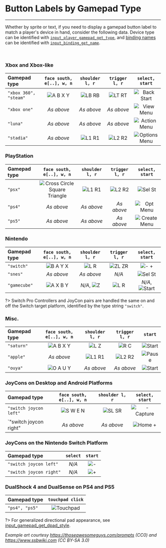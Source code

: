 # Button Labels by Gamepad Type

---

Whether by sprite or text, if you need to display a gamepad button label to match a player's device in hand, consider the following data. 
Device type can be identified with [`input_player_gamepad_get_type`](Functions-(Players)#input_player_gamepad_get_typeplayerindex), 
and [binding names](Binding-Names) can be identified with [`input_binding_get_name`](Functions-(Bindings)#input_binding_get_namebinding).

&nbsp;

### Xbox and Xbox-like

| Gamepad type             |`face south, e[..], w, n`| `shoulder l, r`   | `trigger l, r`     | `select, start`          |
|:-------------------------|:-----------------------:|:-----------------:|:------------------:|:------------------------:|
| `"xbox 360", "steam"`    | ![A B X Y][xb_face]     | ![LB RB][xb_shld] | ![LT RT][xb_trggr] | ![Back Start][xb_meta]   |
| `"xbox one"`             | *As above*              | *As above*        | *As above*         | ![View Menu][xo_meta]    |
| `"luna"`                 | *As above*              | *As above*        | *As above*         | ![Action Menu][lu_meta]  |
| `"stadia"`               | *As above*              | ![L1 R1][ps_shld] | ![L2 R2][ps_trggr] | ![Options Menu][st_meta] |

### PlayStation

| Gamepad type | `face south, e[..], w, n`                | `shoulder l, r`   | `trigger l, r`     | `select, start`          |
|:-------------|:----------------------------------------:|:-----------------:|:------------------:|:------------------------:|
| `"psx"`      | ![Cross Circle Square Triangle][ps_face] | ![L1 R1][ps_shld] | ![L2 R2][ps_trggr] | ![Sel St][ps3_meta]      |
| `"ps4"`      | *As above*                               | *As above*        | *As above*         | ![Opt Menu][ps4_meta]    |
| `"ps5"`      | *As above*                               | *As above*        | *As above*         | ![Create Menu][ps5_meta] |


### Nintendo

| Gamepad type |`face south, e[..], w, n`| `shoulder l, r`      | `trigger l, r`      | `select, start`          |
|:-------------|:-----------------------:|:--------------------:|:-------------------:|:------------------------:|
|`"switch"`    | ![B A Y X][nin_face]    | ![L R][nin_shld]     | ![ZL ZR][nin_trggr] | ![- +][nin_meta]         |
|`"snes"`      | *As above*              | *As above*           | *N/A*               | ![Sel St][sfc_meta]      |
|`"gamecube"`  | ![A X B Y][gc_face]     | *N/A*, ![Z][gc_shld] | ![L R][gc_trggr]    | *N/A*, ![Start][gc_start]|

?> Switch Pro Controllers and JoyCon pairs are handled the same on and off the Switch target platform, identified by the type string `"switch"`.

### Misc.

| Gamepad type |`face south, e[..], w, n`| `shoulder l, r`  | `trigger l, r`     | `start`             |
|:-------------|:-----------------------:|:----------------:|:------------------:|:-------------------:|
| `"saturn"`   | ![A B X Y][xb_face]     | ![L Z][sat_shld] | ![R C][sat_trggr]  | ![Start][sat_start] |
| `"apple"`    | *As above*              | ![L1 R1][ps_shld]| ![L2 R2][ps_trggr] | ![Pause][ap_start]  |
| `"ouya"`     | ![O A U Y][oy_face]     | *As above*       | *As above*         | ![Start][oy_start]  |


### JoyCons on Desktop and Android Platforms

| Gamepad type         |`face south, e[..], w, n`| `shoulder l, r`   | `select, start`        |
|:---------------------|:-----------------------:|:-----------------:|:----------------------:|
|`"switch joycon left"`| ![S W E N][jc_face]     | ![SL SR][jc_shld] | ![- Capture][jcl_meta] |
|`"switch joycon right"| *As above*              | *As above*        | ![Home +][jcr_meta]    |


### JoyCons on the Nintendo Switch Platform

| Gamepad type          | `select` | `start`         |
|:----------------------|:--------:|:---------------:|
|`"switch joycon left"` | *N/A*    | ![-][jcl_start] |
|`"switch joycon right"`| *N/A*    | ![+][jcr_start] |


### DualShock 4 and DualSense on PS4 and PS5

| Gamepad type   | `touchpad click`       |
|:---------------|:----------------------:|
| `"ps4", "ps5"` | ![Touchpad][ps_touchpad] |

?> For generalized directional pad appearance, see [input_gamepad_get_dpad_style](Functions-(Gamepad)#input_gamepad_get_dpad_stylegamepadindex).

*Example art courtesy https://thoseawesomeguys.com/prompts (CC0) and https://www.ssbwiki.com (CC BY-SA 3.0)*

[xb_face]: https://i.imgur.com/StIK9or.png
[xb_shld]: https://i.imgur.com/W3isGVt.png
[xb_trggr]: https://i.imgur.com/XtrPne2.png
[xb_meta]: https://i.imgur.com/S9lZyQe.png
[ps_face]: https://i.imgur.com/lBwBvfL.png
[ps_shld]: https://i.imgur.com/Y7OzYx5.png
[ps_trggr]: https://i.imgur.com/38ifmTB.png
[ps4_meta]: https://i.imgur.com/3u6CDEl.png
[ps5_meta]: https://i.imgur.com/7k8dZJI.png
[xo_meta]: https://i.imgur.com/YFmYk3A.png
[st_meta]: https://i.imgur.com/e1q0Phl.png
[lu_meta]: https://i.imgur.com/UEbKUhP.png
[ps3_meta]: https://i.imgur.com/MPT3cmA.png
[nin_face]: https://i.imgur.com/OZhHN2h.png
[nin_shld]: https://i.imgur.com/hMP8Esy.png
[nin_trggr]: https://i.imgur.com/Egetbv5.png
[nin_meta]: https://i.imgur.com/Y1HWmkF.png
[gc_face]: https://i.imgur.com/VGJomWe.png
[gc_shld]: https://i.imgur.com/0nt3DqX.png
[gc_trggr]: https://i.imgur.com/GypmO6Z.png
[gc_start]: https://i.imgur.com/9aYN8sf.png
[sat_shld]: https://i.imgur.com/RMb1tVb.png
[sat_trggr]: https://i.imgur.com/gH6IdMN.png
[ap_start]: https://i.imgur.com/SqQJdSB.png
[oy_face]: https://i.imgur.com/zOpa5FG.png
[oy_start]: https://i.imgur.com/V6hnmz5.png
[jc_face]: https://i.imgur.com/ynbwHL4.png
[jc_shld]: https://i.imgur.com/jCs47Mj.png
[jcl_meta]: https://i.imgur.com/Cr0AhNw.png
[jcr_meta]: https://i.imgur.com/z0qdUic.png
[jcl_start]: https://i.imgur.com/6QfR7P1.png
[jcr_start]: https://i.imgur.com/ssgumqj.png
[ps_touchpad]: https://i.imgur.com/b3Qai65.png
[sfc_meta]: https://i.imgur.com/9JSWmIJ.png
[sat_start]: https://i.imgur.com/koBBIqe.png
